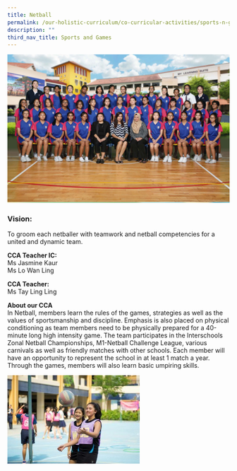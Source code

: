 ```yaml
---
title: Netball
permalink: /our-holistic-curriculum/co-curricular-activities/sports-n-games/netball
description: ""
third_nav_title: Sports and Games
---
```

![](/images/NETBALL-Formal.jpg)

### Vision:
To groom each netballer with teamwork and netball competencies for a united and dynamic team.

**CCA Teacher IC:** <br>
Ms Jasmine Kaur <br>
Ms Lo Wan Ling

**CCA Teacher:** <br>
Ms Tay Ling Ling


**About our CCA** <br>
In Netball, members learn the rules of the games, strategies as well as the values of sportsmanship and discipline. Emphasis is also placed on physical conditioning as team members need to be physically prepared for a 40-minute long high intensity game. The team participates in the Interschools Zonal Netball Championships, M1-Netball Challenge League, various carnivals as well as friendly matches with other schools. Each member will have an opportunity to represent the school in at least 1 match a year. Through the games, members will also learn basic umpiring skills.

![](/images/IMG_2592_images_downloads_thumb_medium300_200.jpg)